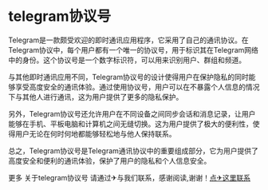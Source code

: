 # telegram协议号

Telegram是一款颇受欢迎的即时通讯应用程序，它采用了自己的通讯协议。在Telegram协议中，每个用户都有一个唯一的协议号，用于标识其在Telegram网络中的身份。这个协议号是一个数字标识符，可以用来识别用户、群组和频道。

与其他即时通讯应用不同，Telegram协议号的设计使得用户在保护隐私的同时能够享受高度安全的通讯体验。通过使用协议号，用户可以在不暴露个人信息的情况下与其他人进行通讯，这为用户提供了更多的隐私保护。

另外，Telegram协议号还允许用户在不同设备之间同步会话和消息记录，让用户能够在手机、平板电脑和计算机之间无缝切换。这为用户提供了极大的便利性，使得用户无论在何时何地都能够轻松地与他人保持联系。

总之，Telegram协议号是Telegram通讯协议中的重要组成部分，它为用户提供了高度安全和便利的通讯体验，保护了用户的隐私和个人信息安全。

更多 关于telegram协议号 请通过✈与我们联系，感谢阅读,谢谢！[点✈这里联系](https://www.k02.cc)